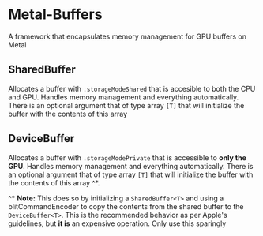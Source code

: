 # Metal-Buffers
A framework that encapsulates memory management for GPU buffers on Metal


## SharedBuffer<T>

Allocates a buffer with `.storageModeShared` that is accesible to both the CPU and GPU. Handles memory management and everything automatically. There is an optional argument that of type array `[T]` that will initialize the buffer with the contents of this array

## DeviceBuffer<T>

Allocates a buffer with `.storageModePrivate` that is accessible to **only the GPU**. Handles memory management and everything automatically. There is an optional argument that of type array `[T]` that will initialize the buffer with the contents of this array ^\*.

^\* **Note:** This does so by initializing a `SharedBuffer<T>` and using a blitCommandEncoder to copy the contents from the shared buffer to the `DeviceBuffer<T>`. This is the recommended behavior as per Apple's guidelines, but **it is** an expensive operation. Only use this sparingly
